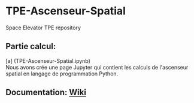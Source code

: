 # TPE-Ascenseur-Spatial
Space Elevator TPE repository

## Partie calcul:
[a] (TPE-Ascenseur-Spatial.ipynb)     
Nous avons crée une page Jupyter qui contient les calculs de l'ascenseur spatial en langage de programmation Python.

## Documentation: [Wiki](https://github.com/fdrg/TPE-Ascenseur-Spatial/wiki)
